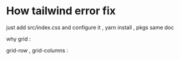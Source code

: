 # How tailwind error fix

just add src/index.css and configure it , yarn install , pkgs same doc

<!-- makes svg icons  -->
<!-- go icons.js // copy svg , makes js file and paster and enjoy -->
<!-- also we add direct condition into className -->
<!-- darkMode:  dark:bg-slate-800 -->
<!-- customize theme: and also we direct customize compnents like Card  -->

<!-- customize plgin / change base , components  -->

why grid :

<!-- used to makes interactive and responsive web layouts
a powerful way to structure and position elements in two-dimensional grids
complete control over items and to set and positioned anywhere ] -->

grid-row , grid-columns :

<!-- placement of grid items within a grid containe -->
